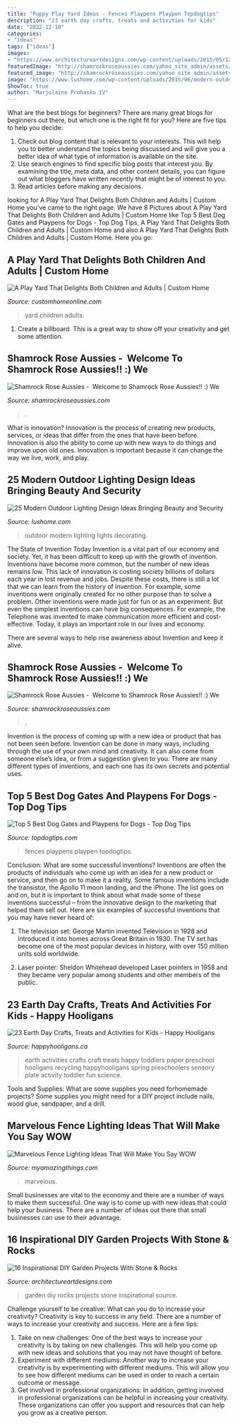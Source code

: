 ```yaml
---
title: "Puppy Play Yard Ideas - Fences Playpens Playpen Topdogtips"
description: "23 earth day crafts, treats and activities for kids"
date: "2022-12-10"
categories:
- "ideas"
tags: ["ideas"]
images:
- "https://www.architectureartdesigns.com/wp-content/uploads/2015/05/1243.jpg"
featuredImage: "http://shamrockroseaussies.com/yahoo_site_admin/assets/images/DSC_0183.176180638_std.JPG"
featured_image: "http://shamrockroseaussies.com/yahoo_site_admin/assets/images/DSC_0183.176180638_std.JPG"
image: "https://www.lushome.com/wp-content/uploads/2015/06/modern-outdoor-lights-home-decorating-ideas-25.jpg"
ShowToc: true
author: "Marjolaine Prohaska IV"
---
```



What are the best blogs for beginners?
There are many great blogs for beginners out there, but which one is the right fit for you? Here are five tips to help you decide: 
1. Check out blog content that is relevant to your interests. This will help you to better understand the topics being discussed and will give you a better idea of what type of information is available on the site. 
2. Use search engines to find specific blog posts that interest you. By examining the title, meta data, and other content details, you can figure out what bloggers have written recently that might be of interest to you. 
3. Read articles before making any decisions.

	

		
looking for A Play Yard That Delights Both Children and Adults | Custom Home you've came to the right page. We have 8 Pictures about A Play Yard That Delights Both Children and Adults | Custom Home like Top 5 Best Dog Gates and Playpens for Dogs - Top Dog Tips, A Play Yard That Delights Both Children and Adults | Custom Home and also A Play Yard That Delights Both Children and Adults | Custom Home. Here you go:
		
    
## A Play Yard That Delights Both Children And Adults | Custom Home

<img loading=lazy src="https://cdnassets.hw.net/07/bd/b0daf09e44c4a4518af71031c698/748568988-blasen-urban-20play-01-tcm52-2191753.jpg" onerror="this.onerror=null;this.src='https://tse1.mm.bing.net/th?id=OIP.Qoa3ItECwZrIiox-6g6oagHaFj&amp;pid=15.1';" alt="A Play Yard That Delights Both Children and Adults | Custom Home">

_Source: customhomeonline.com_

>yard children adults. 

	

1. Create a billboard. This is a great way to show off your creativity and get some attention.

    
## Shamrock Rose Aussies - ﻿﻿﻿ Welcome To Shamrock Rose Aussies!! :) We

<img loading=lazy src="http://shamrockroseaussies.com/yahoo_site_admin/assets/images/DSC_0165.153163002_std.JPG" onerror="this.onerror=null;this.src='https://tse3.mm.bing.net/th?id=OIP.jpm-jpFmesnEshZAwc_AtwHaE0&amp;pid=15.1';" alt="Shamrock Rose Aussies - ﻿﻿﻿ Welcome to Shamrock Rose Aussies!! :) We">

_Source: shamrockroseaussies.com_

>. 

	

What is innovation?
Innovation is the process of creating new products, services, or ideas that differ from the ones that have been before. Innovation is also the ability to come up with new ways to do things and improve upon old ones. Innovation is important because it can change the way we live, work, and play.

    
## 25 Modern Outdoor Lighting Design Ideas Bringing Beauty And Security

<img loading=lazy src="https://www.lushome.com/wp-content/uploads/2015/06/modern-outdoor-lights-home-decorating-ideas-25.jpg" onerror="this.onerror=null;this.src='https://tse1.mm.bing.net/th?id=OIP.lJWIh66NLKfjw0MvTYeuhAHaHa&amp;pid=15.1';" alt="25 Modern Outdoor Lighting Design Ideas Bringing Beauty and Security">

_Source: lushome.com_

>outdoor modern lighting lights decorating. 

	

The State of Invention Today
Invention is a vital part of our economy and society. Yet, it has been difficult to keep up with the growth of invention. Inventions have become more common, but the number of new ideas remains low. This lack of innovation is costing society billions of dollars each year in lost revenue and jobs.
Despite these costs, there is still a lot that we can learn from the history of invention. For example, some inventions were originally created for no other purpose than to solve a problem. Other inventions were made just for fun or as an experiment. But even the simplest inventions can have big consequences. For example, the Telephone was invented to make communication more efficient and cost-effective. Today, it plays an important role in our lives and economy.

There are several ways to help rise awareness about Invention and keep it alive.

    
## Shamrock Rose Aussies - ﻿﻿﻿ Welcome To Shamrock Rose Aussies!! :) We

<img loading=lazy src="http://shamrockroseaussies.com/yahoo_site_admin/assets/images/DSC_0183.176180638_std.JPG" onerror="this.onerror=null;this.src='https://tse4.mm.bing.net/th?id=OIP.ByLF2LGKO9PnI_Hj89j2ZQHaEQ&amp;pid=15.1';" alt="Shamrock Rose Aussies - ﻿﻿﻿ Welcome to Shamrock Rose Aussies!! :) We">

_Source: shamrockroseaussies.com_

>. 

	

Invention is the process of coming up with a new idea or product that has not been seen before. Invention can be done in many ways, including through the use of your own mind and creativity. It can also come from someone else’s idea, or from a suggestion given to you. There are many different types of inventions, and each one has its own secrets and potential uses.

    
## Top 5 Best Dog Gates And Playpens For Dogs - Top Dog Tips

<img loading=lazy src="https://topdogtips.com/wp-content/uploads/2014/09/Top-5-Best-Dog-Gates-and-Playpens-for-Dogs.jpg" onerror="this.onerror=null;this.src='https://tse4.mm.bing.net/th?id=OIP.ojPoakjF6r4YxDvtle1mjwHaEK&amp;pid=15.1';" alt="Top 5 Best Dog Gates and Playpens for Dogs - Top Dog Tips">

_Source: topdogtips.com_

>fences playpens playpen topdogtips. 

	

Conclusion: What are some successful inventions?
Inventions are often the products of individuals who come up with an idea for a new product or service, and then go on to make it a reality. Some famous inventions include the transistor, the Apollo 11 moon landing, and the iPhone. The list goes on and on, but it is important to think about what made some of these inventions successful – from the innovative design to the marketing that helped them sell out. Here are six examples of successful inventions that you may have never heard of:
1. The television set: George Martin invented Television in 1928 and introduced it into homes across Great Britain in 1930. The TV set has become one of the most popular devices in history, with over 150 million units sold worldwide.

2. Laser pointer: Sheldon Whitehead developed Laser pointers in 1958 and they became very popular among students and other members of the public.

    
## 23 Earth Day Crafts, Treats And Activities For Kids - Happy Hooligans

<img loading=lazy src="https://happyhooligans.ca/wp-content/uploads/2016/04/23-Crafts-Treats-and-Activities-for-Earth-Day-Happy-Hooligans-.jpg" onerror="this.onerror=null;this.src='https://tse2.mm.bing.net/th?id=OIP.LLSUYq2fNnBHgIHZg9SNmAAAAA&amp;pid=15.1';" alt="23 Earth Day Crafts, Treats and Activities for Kids - Happy Hooligans">

_Source: happyhooligans.ca_

>earth activities crafts craft treats happy toddlers paper preschool hooligans recycling happyhooligans spring preschoolers sensory plate activity toddler fun science. 

	

Tools and Supplies: What are some supplies you need forhomemade projects?
Some supplies you might need for a DIY project include nails, wood glue, sandpaper, and a drill.

    
## Marvelous Fence Lighting Ideas That Will Make You Say WOW

<img loading=lazy src="https://myamazingthings.com/wp-content/uploads/2017/03/fence-lights.jpg" onerror="this.onerror=null;this.src='https://tse2.mm.bing.net/th?id=OIP.XGJ-w8TsRkGDbESz7BGQxAHaE8&amp;pid=15.1';" alt="Marvelous Fence Lighting Ideas That Will Make You Say WOW">

_Source: myamazingthings.com_

>marvelous. 

	

Small businesses are vital to the economy and there are a number of ways to make them successful. One way is to come up with new ideas that could help your business. There are a number of ideas out there that small businesses can use to their advantage.

    
## 16 Inspirational DIY Garden Projects With Stone &amp; Rocks

<img loading=lazy src="https://www.architectureartdesigns.com/wp-content/uploads/2015/05/1243.jpg" onerror="this.onerror=null;this.src='https://tse3.mm.bing.net/th?id=OIP.Xf36xo1tGKxr5Evm3EqMgwHaJ6&amp;pid=15.1';" alt="16 Inspirational DIY Garden Projects With Stone &amp; Rocks">

_Source: architectureartdesigns.com_

>garden diy rocks projects stone inspirational source. 

	

Challenge yourself to be creative: What can you do to increase your creativity?
Creativity is key to success in any field. There are a number of ways to increase your creativity and success. Here are a few tips: 
1. Take on new challenges: One of the best ways to increase your creativity is by taking on new challenges. This will help you come up with new ideas and solutions that you may not have thought of before. 
2. Experiment with different mediums: Another way to increase your creativity is by experimenting with different mediums. This will allow you to see how different mediums can be used in order to reach a certain outcome or message. 
3. Get involved in professional organizations: In addition, getting involved in professional organizations can be helpful in increasing your creativity. These organizations can offer you support and resources that can help you grow as a creative person.

